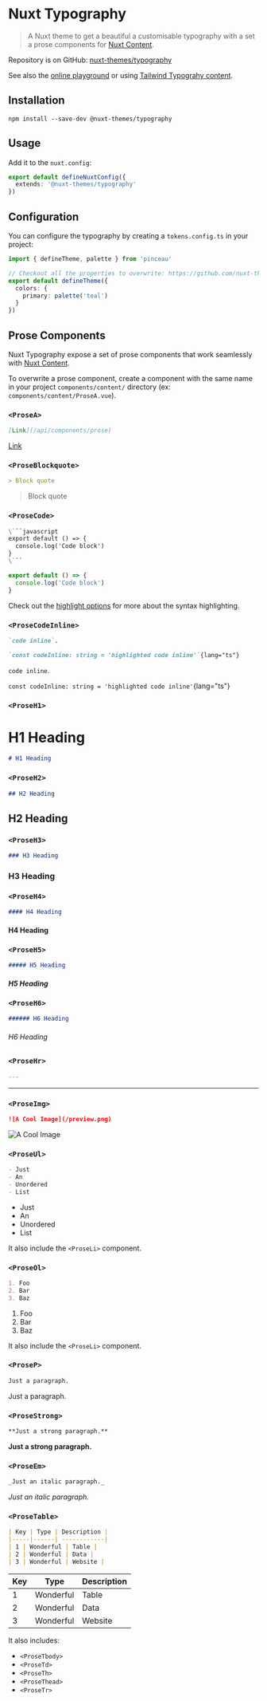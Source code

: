 # Nuxt Typography

> A Nuxt theme to get a beautiful a customisable typography with a set a prose components for [Nuxt Content](https://content.nuxtjs.org).

Repository is on GitHub: [nuxt-themes/typography](https://github.com/nuxt-themes/typography)

See also the [online playground](https://stackblitz.com/edit/nuxt-theme-typography?file=content/index.md) or using [Tailwind Typograhy content](/tailwind).

## Installation

```bash[npm]
npm install --save-dev @nuxt-themes/typography
```

## Usage

Add it to the `nuxt.config`:

```ts
export default defineNuxtConfig({
  extends: '@nuxt-themes/typography'
})
```

## Configuration

You can configure the typography by creating a `tokens.config.ts` in your project:

```ts
import { defineTheme, palette } from 'pinceau'

// Checkout all the properties to overwrite: https://github.com/nuxt-themes/prose/blob/main/tokens.config.ts
export default defineTheme({
  colors: {
    primary: palette('teal')
  }
})
```

## Prose Components

Nuxt Typography expose a set of prose components that work seamlessly with [Nuxt Content](https://content.nuxtjs.org).

To overwrite a prose component, create a component with the same name in your project `components/content/` directory (ex: `components/content/ProseA.vue`).

### `<ProseA>`

```md [Code]
[Link](/api/components/prose)
````

[Link](/api/components/prose)

### `<ProseBlockquote>`

```md [Code]
> Block quote
````

> Block quote

### `<ProseCode>`

```md [Code]
\```javascript
export default () => {
  console.log('Code block')
}
\```
```

```ts
export default () => {
  console.log('Code block')
}
```

Check out the [highlight options](https://content.nuxtjs.org/api/configuration#highlight) for more about the syntax highlighting.

### `<ProseCodeInline>`

```md [Code]
`code inline`.

`const codeInline: string = 'highlighted code inline'`{lang="ts"}
```

`code inline`.

`const codeInline: string = 'highlighted code inline'`{lang="ts"}

### `<ProseH1>`


# H1 Heading

```md [Code]
# H1 Heading
```

### `<ProseH2>`

```md [Code]
## H2 Heading
```

  ## H2 Heading

### `<ProseH3>`

```md [Code]
### H3 Heading
```

### H3 Heading

### `<ProseH4>`

```md [Code]
#### H4 Heading
```
  
#### H4 Heading

### `<ProseH5>`

```md [Code]
##### H5 Heading
```

##### H5 Heading

### `<ProseH6>`

```md [Code]
###### H6 Heading
```

###### H6 Heading

### `<ProseHr>`

```md [Code]
---
```

---

### `<ProseImg>`

```md [Code]
![A Cool Image](/preview.png)
```

![A Cool Image](/preview.png) 

### `<ProseUl>`

```md [Code]
- Just
- An
- Unordered
- List
```

- Just
- An
- Unordered
- List

It also include the `<ProseLi>` component.

### `<ProseOl>`

```md [Code]
1. Foo
2. Bar
3. Baz
```

1. Foo
2. Bar
3. Baz

It also include the `<ProseLi>` component.

### `<ProseP>`

```md [Code]
Just a paragraph.
```

Just a paragraph.

### `<ProseStrong>`

```md [Code]
**Just a strong paragraph.**
```

**Just a strong paragraph.**

### `<ProseEm>`

```md [Code]
_Just an italic paragraph._
```

_Just an italic paragraph._

### `<ProseTable>`

```md [Code]
| Key | Type | Description |
|-----|------| ------------|
| 1 | Wonderful | Table |
| 2 | Wonderful | Data |
| 3 | Wonderful | Website |
```

| Key | Type | Description |
|-----|------| ------------|
| 1 | Wonderful | Table |
| 2 | Wonderful | Data |
| 3 | Wonderful | Website |

It also includes:
- `<ProseTbody>`
- `<ProseTd>`
- `<ProseTh>`
- `<ProseThead>`
- `<ProseTr>`
